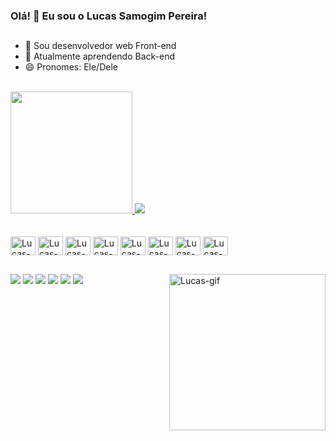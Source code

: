 ### Olá! 👋 Eu sou o Lucas Samogim Pereira!

##

- 🔭 Sou desenvolvedor web Front-end
- 🌱 Atualmente aprendendo Back-end
- 😄 Pronomes: Ele/Dele
<br>
<div>
  <a href="https://www.linkedin.com/in/lucassamogimpereira/">
  <img height="195em" src="https://github-readme-stats.vercel.app/api/top-langs/?username=lucasSamogim&layout=compact&size_weight=0.5&count_weight=0.5&langs_count=10&theme=tokyonight">
  <picture>
  <source
    srcset="https://github-readme-stats.vercel.app/api?username=lucasSamogim&show_icons=true&include_all_commits=true&theme=tokyonight"
    media="(prefers-color-scheme: dark)"
  />
  <source
    srcset="https://github-readme-stats.vercel.app/api?username=lucasSamogim&include_all_commits=true&show_icons=true"
    media="(prefers-color-scheme: light), (prefers-color-scheme: no-preference)"
  />
  <img src="https://github-readme-stats.vercel.app/api?username=anuraghazra&show_icons=true" />
  </picture>
</div>

<br>

<div style="display: inline-block"><br>
  <img align="center" height="30" width="40" alt="Lucas-html" src="https://cdn.jsdelivr.net/gh/devicons/devicon/icons/html5/html5-original.svg">
  <img align="center" height="30" width="40" alt="Lucas-css" src="https://cdn.jsdelivr.net/gh/devicons/devicon/icons/css3/css3-original.svg">
  <img align="center" height="30" width="40" alt="Lucas-js" src="https://cdn.jsdelivr.net/gh/devicons/devicon/icons/javascript/javascript-original.svg">
  <img align="center" height="30" width="40" alt="Lucas-ts" src="https://cdn.jsdelivr.net/gh/devicons/devicon/icons/typescript/typescript-original.svg">
  <img align="center" height="30" width="40" alt="Lucas-react" src="https://cdn.jsdelivr.net/gh/devicons/devicon/icons/react/react-original.svg">
  <img align="center" height="30" width="40" alt="Lucas-node" src="https://cdn.jsdelivr.net/gh/devicons/devicon/icons/nodejs/nodejs-original.svg">
  <img align="center" height="30" width="40" alt="Lucas-bootstrap" src="https://cdn.jsdelivr.net/gh/devicons/devicon/icons/bootstrap/bootstrap-original.svg">
  <img align="center" height="30" width="40" alt="Lucas-git" src="https://cdn.jsdelivr.net/gh/devicons/devicon/icons/git/git-original.svg">
</div>
  
  <div>
    <img align="right" width="250" alt="Lucas-gif" src="https://media.giphy.com/media/3ornk57KwDXf81rjWM/giphy.gif">
  </div>
  
  ##
  
  <div>
    <a href="https://www.linkedin.com/in/lucassamogimpereira/" target="_blank"><img src="https://img.shields.io/badge/LinkedIn-0077B5?style=for-the-badge&logo=linkedin&logoColor=white" target="_blank"></a>
    <a href="https://github.com/lucasSamogim" target="_blank"><img src="https://img.shields.io/badge/GitHub-100000?style=for-the-badge&logo=github&logoColor=white" target="_blank"></a>
    <a href="https://www.facebook.com/lsamogim" target="_blank"><img src="https://img.shields.io/badge/Facebook-1877F2?style=for-the-badge&logo=facebook&logoColor=white" target="_blank"></a>
    <a href="https://www.instagram.com/lsamogim/" target="_blank"><img src="https://img.shields.io/badge/Instagram-E4405F?style=for-the-badge&logo=instagram&logoColor=white" target="_blank"></a>
    <a href="mailto:lsamogim.dev@gmail.com" target="_blank"><img src="https://img.shields.io/badge/Gmail-D14836?style=for-the-badge&logo=gmail&logoColor=white" target="_blank"></a>
    <a href="https://wa.me/+5514998667114" target="_blank"><img src="https://img.shields.io/badge/WhatsApp-25D366?style=for-the-badge&logo=whatsapp&logoColor=white" target="_blank"></a>
  </div>
  
  ##
  
